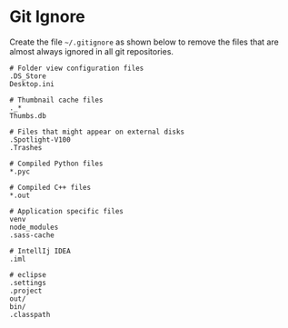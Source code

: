 # Git Ignore

Create the file `~/.gitignore` as shown below to remove the files that are almost always ignored in all git repositories.

~~~
# Folder view configuration files
.DS_Store
Desktop.ini

# Thumbnail cache files
._*
Thumbs.db

# Files that might appear on external disks
.Spotlight-V100
.Trashes

# Compiled Python files
*.pyc

# Compiled C++ files
*.out

# Application specific files
venv
node_modules
.sass-cache

# IntellIj IDEA
.iml

# eclipse
.settings
.project
out/
bin/
.classpath
~~~
